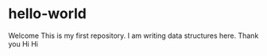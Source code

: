 # hello-world
Welcome
This is my first repository.
I am writing data structures here. 
Thank you
Hi Hi
